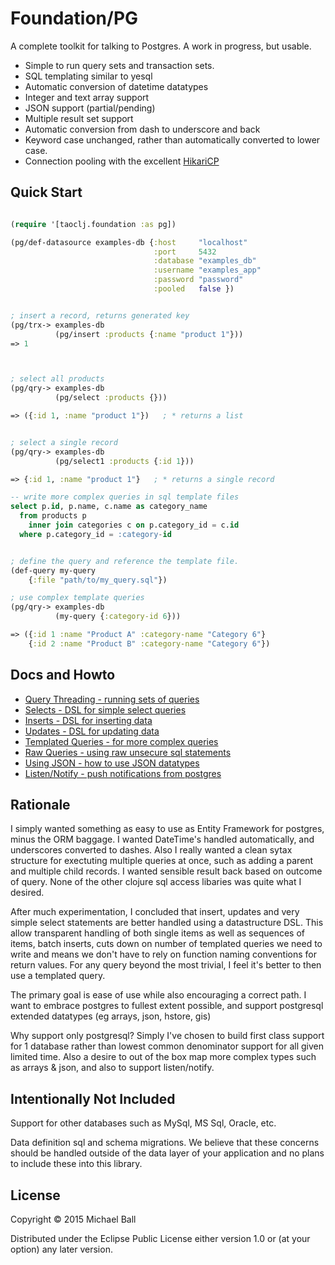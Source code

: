 # Foundation/PG

A complete toolkit for talking to Postgres. A work in progress, but usable.

- Simple to run query sets and transaction sets.
- SQL templating similar to yesql
- Automatic conversion of datetime datatypes
- Integer and text array support
- JSON support (partial/pending)
- Multiple result set support
- Automatic conversion from dash to underscore and back
- Keyword case unchanged, rather than automatically converted to lower case.
- Connection pooling with the excellent [HikariCP](http://brettwooldridge.github.io/HikariCP/)



## Quick Start
```clojure

(require '[taoclj.foundation :as pg])

(pg/def-datasource examples-db {:host     "localhost"
                                :port     5432
                                :database "examples_db"
                                :username "examples_app"
                                :password "password"
                                :pooled   false })


; insert a record, returns generated key
(pg/trx-> examples-db
          (pg/insert :products {:name "product 1"}))
=> 1



; select all products
(pg/qry-> examples-db
          (pg/select :products {}))

=> ({:id 1, :name "product 1"})   ; * returns a list


; select a single record
(pg/qry-> examples-db
          (pg/select1 :products {:id 1}))

=> {:id 1, :name "product 1"}   ; * returns a single record


```

```sql
-- write more complex queries in sql template files
select p.id, p.name, c.name as category_name
  from products p
    inner join categories c on p.category_id = c.id
  where p.category_id = :category-id
```

```clojure

; define the query and reference the template file.
(def-query my-query
    {:file "path/to/my_query.sql"})

; use complex template queries
(pg/qry-> examples-db
          (my-query {:category-id 6}))

=> ({:id 1 :name "Product A" :category-name "Category 6"}
    {:id 2 :name "Product B" :category-name "Category 6"})

```




## Docs and Howto
- [Query Threading - running sets of queries](docs/query-threading.md)
- [Selects - DSL for simple select queries](docs/selecting-data.md)
- [Inserts - DSL for inserting data](docs/inserting-data.md)
- [Updates - DSL for updating data](docs/updating-data.md)
- [Templated Queries - for more complex queries](docs/templated-queries.md)
- [Raw Queries - using raw unsecure sql statements](docs/raw-queries.md)
- [Using JSON - how to use JSON datatypes](docs/json-support.md)
- [Listen/Notify - push notifications from postgres](docs/listen-notify.md)




## Rationale

I simply wanted something as easy to use as Entity Framework for postgres, minus the ORM baggage. I wanted DateTime's handled automatically, and underscores converted to dashes. Also I really wanted a clean sytax structure for exectuting multiple queries at once, such as adding a parent and multiple child records. I wanted sensible result back based on outcome of query. None of the other clojure sql access libaries was quite what I desired.

After much experimentation, I concluded that insert, updates and very simple select statements are better handled using a datastructure DSL. This allow transparent handling of both single items as well as sequences of items, batch inserts, cuts down on number of templated queries we need to write and means we don't have to rely on function naming conventions for return values. For any query beyond the most trivial, I feel it's better to then use a templated query.

The primary goal is ease of use while also encouraging a correct path. I want to embrace postgres to fullest extent possible, and support postgresql extended datatypes (eg arrays, json, hstore, gis)

Why support only postgresql? Simply I've chosen to build first class support for 1 database rather than lowest common denominator support for all given limited time. Also a desire to out of the box map more complex types such as arrays & json, and also to support listen/notify.





## Intentionally Not Included

Support for other databases such as MySql, MS Sql, Oracle, etc.

Data definition sql and schema migrations. We believe that these concerns should
be handled outside of the data layer of your application and no plans to include
these into this library.





## License

Copyright © 2015 Michael Ball

Distributed under the Eclipse Public License either version 1.0 or (at
your option) any later version.
